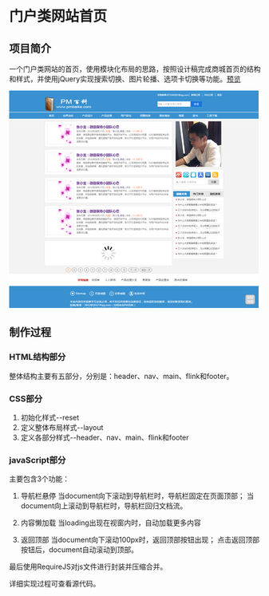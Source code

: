 # 门户类网站首页

## 项目简介

一个门户类网站的首页，使用模块化布局的思路，按照设计稿完成商城首页的结构和样式，并使用jQuery实现搜索切换、图片轮播、选项卡切换等功能。[预览](https://gordon8.github.io/project/pmbaike)

![截图](img/screenshot.jpg)

## 制作过程

### HTML结构部分

整体结构主要有五部分，分别是：header、nav、main、flink和footer。

### CSS部分

1. 初始化样式--reset
2. 定义整体布局样式--layout
3. 定义各部分样式--header、nav、main、flink和footer

### javaScript部分

主要包含3个功能：

1. 导航栏悬停
   当document向下滚动到导航栏时，导航栏固定在页面顶部；
   当document向上滚动到导航栏时，导航栏回归文档流。

2. 内容懒加载
   当loading出现在视窗内时，自动加载更多内容

3. 返回顶部
   当document向下滚动100px时，返回顶部按钮出现；
   点击返回顶部按钮后，document自动滚动到顶部。

最后使用RequireJS对js文件进行封装并压缩合并。

详细实现过程可查看源代码。



